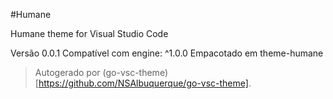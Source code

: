 #Humane

Humane theme for Visual Studio Code

Versão 0.0.1
Compatível com engine: ^1.0.0
Empacotado em theme-humane

> Autogerado por (go-vsc-theme)[https://github.com/NSAlbuquerque/go-vsc-theme].